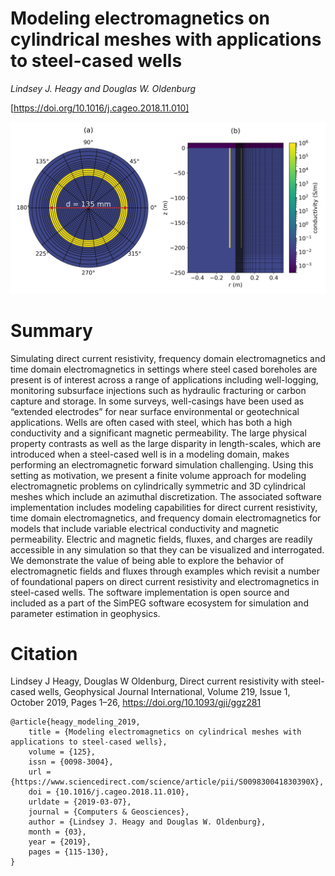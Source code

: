 # Modeling electromagnetics on cylindrical meshes with applications to steel-cased wells

_Lindsey J. Heagy and Douglas W. Oldenburg_

[https://doi.org/10.1016/j.cageo.2018.11.010]

![3D-cylindrical-stimulation](./paper/thumbnail.png)

# Summary 

Simulating direct current resistivity, frequency domain electromagnetics and time domain electromagnetics in settings where steel cased boreholes are present is of interest across a range of applications including well-logging, monitoring subsurface injections such as hydraulic fracturing or carbon capture and storage. In some surveys, well-casings have been used as “extended electrodes” for near surface environmental or geotechnical applications. Wells are often cased with steel, which has both a high conductivity and a significant magnetic permeability. The large physical property contrasts as well as the large disparity in length-scales, which are introduced when a steel-cased well is in a modeling domain, makes performing an electromagnetic forward simulation challenging. Using this setting as motivation, we present a finite volume approach for modeling electromagnetic problems on cylindrically symmetric and 3D cylindrical meshes which include an azimuthal discretization. The associated software implementation includes modeling capabilities for direct current resistivity, time domain electromagnetics, and frequency domain electromagnetics for models that include variable electrical conductivity and magnetic permeability. Electric and magnetic fields, fluxes, and charges are readily accessible in any simulation so that they can be visualized and interrogated. We demonstrate the value of being able to explore the behavior of electromagnetic fields and fluxes through examples which revisit a number of foundational papers on direct current resistivity and electromagnetics in steel-cased wells. The software implementation is open source and included as a part of the SimPEG software ecosystem for simulation and parameter estimation in geophysics. 

# Citation

Lindsey J Heagy, Douglas W Oldenburg, Direct current resistivity with steel-cased wells, Geophysical Journal International, Volume 219, Issue 1, October 2019, Pages 1–26, https://doi.org/10.1093/gji/ggz281

```
@article{heagy_modeling_2019,
	title = {Modeling electromagnetics on cylindrical meshes with applications to steel-cased wells},
	volume = {125},
	issn = {0098-3004},
	url = {https://www.sciencedirect.com/science/article/pii/S009830041830390X},
	doi = {10.1016/j.cageo.2018.11.010},
	urldate = {2019-03-07},
	journal = {Computers & Geosciences},
	author = {Lindsey J. Heagy and Douglas W. Oldenburg},
	month = {03},
	year = {2019},
	pages = {115-130},
}
```

